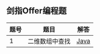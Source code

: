 ## 剑指Offer编程题

[1]: https://github.com/pallcard/learn-java/blob/master/src/main/java/com/wishhust/findoffer/FindInArray.java "二维数组中查找"

|题号|题目|解答
|-|-|-
| 1 | 二维数组中查找| [Java][1]
